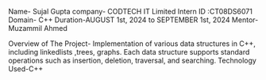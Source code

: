 Name- Sujal Gupta company- CODTECH IT Limited Intern ID :CT08DS6071 Domain- C++ Duration-AUGUST 1st, 2024 to SEPTEMBER 1st, 2024 Mentor- Muzammil Ahmed

Overview of The Project-
Implementation of various data structures in C++, including linkedlists ,trees, graphs. Each data structure supports standard operations such as insertion, deletion, traversal, and searching.
Technology Used-C++
